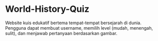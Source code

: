 # World-History-Quiz
Website kuis edukatif bertema tempat-tempat bersejarah di dunia. Pengguna dapat membuat username, memilih level (mudah, menengah, sulit), dan menjawab pertanyaan berdasarkan gambar.
